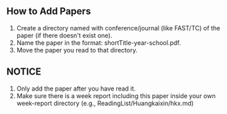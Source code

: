 ## How to Add Papers

1. Create a directory named with conference/journal (like FAST/TC) of the paper (if there doesn't exist one).
2. Name the paper in the format: shortTitle-year-school.pdf.
3. Move the paper you read to that directory.

## NOTICE

1. Only add the paper after you have read it.
2. Make sure there is a week report including this paper inside your own week-report directory (e.g., ReadingList/Huangkaixin/hkx.md)
